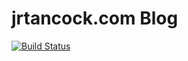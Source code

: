 # jrtancock.com Blog

[![Build Status](https://secure.travis-ci.org/tanuck/jrtancock.com.svg?branch=master)](http://travis-ci.org/tanuck/jrtancock.com)
